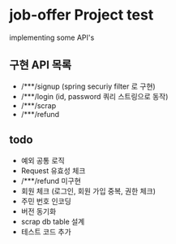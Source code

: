 # job-offer Project test 
implementing some API's


## 구현 API 목록 
- /***/signup (spring securiy filter 로 구현) 
- /***/login (id, password 쿼리 스트링으로 동작)
- /***/scrap 
- /***/refund

## todo
- 예외 공통 로직
- Request 유효성 체크
- /***/refund 미구현
- 회원 체크 (로그인, 회원 가입 중복, 권한 체크) 
- 주민 번호 인코딩
- 버전 동기화
- scrap db table 설계
- 테스트 코드 추가
